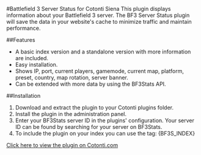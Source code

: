 #Battlefield 3 Server Status for Cotonti Siena
This plugin displays information about your Battlefield 3 server.
The BF3 Server Status plugin will save the data in your website's cache to minimize traffic and maintain performance.

##Features
* A basic index version and a standalone version with more information are included.
* Easy installation.
* Shows IP, port, current players, gamemode, current map, platform, preset, country, map rotation, server banner.
* Can be extended with more data by using the BF3Stats API.

##Installation
1. Download and extract the plugin to your Cotonti plugins folder.
2. Install the plugin in the administration panel.
3. Enter your BF3Stats server ID in the plugins' configuration.
Your server ID can be found by searching for your server on BF3Stats.
4. To include the plugin on your index you can use the tag: {BF3S_INDEX}

[Click here to view the plugin on Cotonti.com](http://www.cotonti.com/extensions/gaming-clans/Battlefield%203%20Server%20Status)
